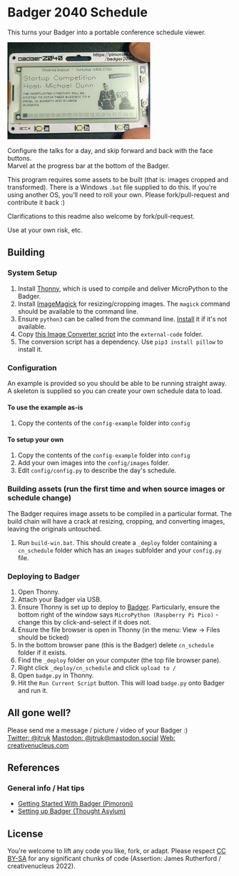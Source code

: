 # Badger 2040 Schedule

This turns your Badger into a portable conference schedule viewer.

![Badger Schedule in action](https://github.com/creativenucleus/badger-2040-schedule/blob/main/readme/badger-schedule.gif?raw=true)

Configure the talks for a day, and skip forward and back with the face buttons.  
Marvel at the progress bar at the bottom of the Badger.

This program requires some assets to be built (that is: images cropped and transformed). There is a Windows `.bat` file supplied to do this. If you're using another OS, you'll need to roll your own. Please fork/pull-request and contribute it back :)

Clarifications to this readme also welcome by fork/pull-request.

Use at your own risk, etc.

## Building

### System Setup

1. Install [Thonny](https://thonny.org/), which is used to compile and deliver MicroPython to the Badger.
2. Install [ImageMagick](https://imagemagick.org/script/index.php) for resizing/cropping images. The `magick` command should be available to the command line.  
3. Ensure `python3` can be called from the command line. [Install](https://www.python.org/downloads/) it if it's not available.
4. Copy [this Image Converter script](https://github.com/pimoroni/pimoroni-pico/blob/main/examples/badger2040/image_converter/convert.py) into the `external-code` folder.
5. The conversion script has a dependency. Use `pip3 install pillow` to install it.

### Configuration

An example is provided so you should be able to be running straight away. A skeleton is supplied so you can create your own schedule data to load.

#### To use the example as-is

1. Copy the contents of the `config-example` folder into `config`

#### To setup your own

1. Copy the contents of the `config-example` folder into `config`
2. Add your own images into the `config/images` folder.
3. Edit `config/config.py` to describe the day's schedule.

### Building assets (run the first time and when source images or schedule change)

The Badger requires image assets to be compiled in a particular format. The build chain will have a crack at resizing, cropping, and converting images, leaving the originals untouched.

1. Run `build-win.bat`. This should create a `_deploy` folder containing a `cn_schedule` folder which has an `images` subfolder and your `config.py` file.

### Deploying to Badger
1. Open Thonny.
2. Attach your Badger via USB.
3. Ensure Thonny is set up to deploy to [Badger](https://learn.pimoroni.com/article/getting-started-with-badger-2040#programming-badger-with-thonny). Particularly, ensure the bottom right of the window says `MicroPython (Raspberry Pi Pico)` - change this by click-and-select if it does not.
4. Ensure the file browser is open in Thonny (in the menu: View -> Files should be ticked)
5. In the bottom browser pane (this is the Badger) delete `cn_schedule` folder if it exists.
6. Find the `_deploy` folder on your computer (the top file browser pane).
7. Right click `_deploy/cn_schedule` and click `upload to /`
8. Open `badge.py` in Thonny.
9. Hit the `Run Current Script` button. This will load `badge.py` onto Badger and run it.

## All gone well?

Please send me a message / picture / video of your Badger :)  
[Twitter: @jtruk](https://twitter.com/jtruk)
[Mastodon: @jtruk@mastodon.social](https://mastodon.social/@jtruk)
[Web: creativenucleus.com](https://www.creativenucleus.com)

## References

### General info / Hat tips
- [Getting Started With Badger (Pimoroni)](https://learn.pimoroni.com/article/getting-started-with-badger-2040)
- [Setting up Badger (Thought Asylum)](https://www.thoughtasylum.com/2022/04/29/the-badger-2040-set-up/)

## License

You're welcome to lift any code you like, fork, or adapt. Please respect [CC BY-SA](https://creativecommons.org/licenses/by-sa/4.0/) for any significant chunks of code (Assertion: James Rutherford / creativenucleus 2022).
